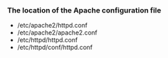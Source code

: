 ### The location of the Apache configuration file
- /etc/apache2/httpd.conf
- /etc/apache2/apache2.conf
- /etc/httpd/httpd.conf
- /etc/httpd/conf/httpd.conf
